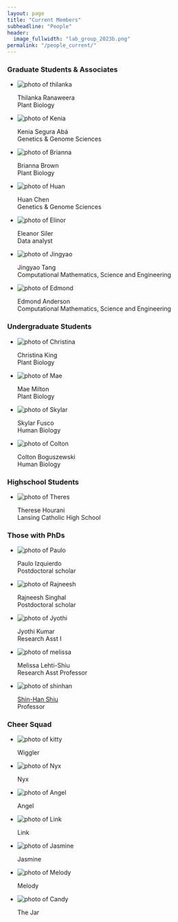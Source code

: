 ```yaml
---
layout: page
title: "Current Members"
subheadline: "People"
header:
  image_fullwidth: "lab_group_2023b.png"
permalink: "/people_current/"
---
```


<head>
  <base href="https://ShiuLab.github.io/images/people/">
</head>

<H3>Graduate Students & Associates</H3>
<ul class="small-block-grid-2 medium-block-grid-3 large-block-grid-4">
  <li><img src="thilanka.jpg" alt='photo of thilanka'><p>Thilanka Ranaweera<br>Plant Biology</p></li>
  <li><img src="Kenya.png" alt='photo of Kenia'><p> Kenia Segura Abá<br>Genetics & Genome Sciences</p></li>
  <li><img src="Briyana.jpg" alt='photo of Brianna'><p>Brianna Brown<br>Plant Biology</p></li>
  <li><img src="Huan.png" alt='photo of Huan'><p>Huan Chen<br>Genetics & Genome Sciences</p></li>
  <li><img src="Elinor.jpg" alt='photo of Elinor'><p>Eleanor Siler<br>Data analyst</p></li>
  <li><img src="Jingyao.jpg" alt='photo of Jingyao'><p>Jingyao Tang<br>Computational Mathematics, Science and Engineering</p></li>
  <li><img src="Edmund.jpg" alt='photo of Edmond'><p>Edmond Anderson<br>Computational Mathematics, Science and Engineering</p></li>
</ul>

<H3>Undergraduate Students</H3>
<ul class="small-block-grid-2 medium-block-grid-3 large-block-grid-4">
  <li><img src="Christina.jpg" alt='photo of Christina'><p>Christina King<br>Plant Biology</p></li>
  <li><img src="Anonimus.jpg" alt='photo of Mae'><p>Mae Milton<br>Plant Biology</p></li>
  <li><img src="Skylar.jpg" alt='photo of Skylar'><p>Skylar Fusco<br>Human Biology</p></li>
  <li><img src="Colton.png" alt='photo of Colton'><p>Colton Boguszewski<br>Human Biology</p></li>
</ul>

<H3>Highschool Students</H3>
<ul class="small-block-grid-2 medium-block-grid-3 large-block-grid-4">
  <li><img src="Theres.jpg" alt='photo of Theres'><p>Therese Hourani<br>Lansing Catholic High School</p></li>
 </ul>

<H3>Those with PhDs</H3>
<html>
<body>
<ul class="small-block-grid-2 medium-block-grid-3 large-block-grid-4">
  <li><img src="Paulo.jpg" alt='photo of Paulo'><p>Paulo Izquierdo<br>Postdoctoral scholar</p></li>
  <li><img src="Rajneesh.jpg" alt='photo of Rajneesh'><p>Rajneesh Singhal<br>Postdoctoral scholar</p></li>
  <li><img src="jyothi.jpg" alt='photo of Jyothi'><p>Jyothi Kumar<br>Research Asst I</p></li>
  <li><img src="melissa.jpg" alt='photo of melissa'><p>Melissa Lehti-Shiu<br>Research Asst Professor</p></li>
  <li><img src="shinhan.png" alt='photo of shinhan'><p><a href="https://cmse.msu.edu/directory/faculty/shinhan-shiu/">Shin-Han Shiu</a><br>Professor</p></li>
</ul>

<H3>Cheer Squad</H3>
<ul class="small-block-grid-2 medium-block-grid-3 large-block-grid-4">
  <li><img src="Kitty.png" alt='photo of kitty'><p>Wiggler</p></li>
  <li><img src="Nyx.jpg" alt='photo of Nyx'><p>Nyx</p></li>
  <li><img src="Angel.jpg" alt='photo of Angel'><p>Angel</p></li>
  <li><img src="Link.jpg" alt='photo of Link'><p>Link</p></li>
  <li><img src="Jasmine.jpg" alt='photo of Jasmine'><p>Jasmine</p></li>
  <li><img src="Melody.jpg" alt='photo of Melody'><p>Melody</p></li>
  <li><img src="Candy.png" alt='photo of Candy'><p>The Jar</p></li>
</ul>
</body>
</html>
